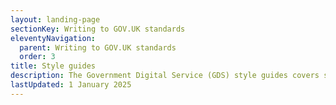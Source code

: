 ```yaml
---
layout: landing-page
sectionKey: Writing to GOV.UK standards
eleventyNavigation:
  parent: Writing to GOV.UK standards
  order: 3
title: Style guides
description: The Government Digital Service (GDS) style guides covers style points for content.
lastUpdated: 1 January 2025
---
```

